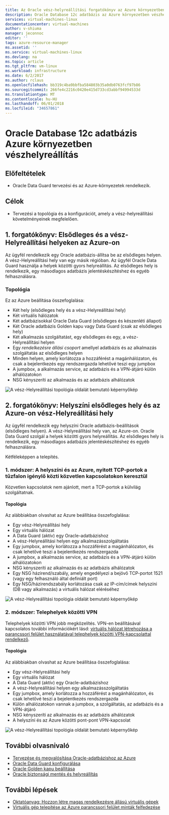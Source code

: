 ```yaml
---
title: Az Oracle vész-helyreállítási forgatókönyv az Azure környezetben áttekintése |} Microsoft Docs
description: Oracle Database 12c adatbázis az Azure környezetben vészhelyreállítás
services: virtual-machines-linux
documentationcenter: virtual-machines
author: v-shiuma
manager: jeconnoc
editor: ''
tags: azure-resource-manager
ms.assetid: ''
ms.service: virtual-machines-linux
ms.devlang: na
ms.topic: article
ms.tgt_pltfrm: vm-linux
ms.workload: infrastructure
ms.date: 6/2/2017
ms.author: rclaus
ms.openlocfilehash: bb319c4ba9bbfba584803b35a0db0763fcf97b86
ms.sourcegitcommit: 266fe4c2216c0420e415d733cd3abbf94994533d
ms.translationtype: MT
ms.contentlocale: hu-HU
ms.lasthandoff: 06/01/2018
ms.locfileid: "34657861"
---
```

# <a name="disaster-recovery-for-an-oracle-database-12c-database-in-an-azure-environment"></a>Oracle Database 12c adatbázis Azure környezetben vészhelyreállítás

## <a name="assumptions"></a>Előfeltételek

- Oracle Data Guard tervezési és az Azure-környezetek rendelkezik.


## <a name="goals"></a>Célok
- Tervezési a topológia és a konfigurációt, amely a vész-helyreállítási követelményeinek megfelelően.

## <a name="scenario-1-primary-and-dr-sites-on-azure"></a>1. forgatókönyv: Elsődleges és a vész-Helyreállítási helyeken az Azure-on

Az ügyfél rendelkezik egy Oracle adatbázis-állítsa be az elsődleges helyen. A vész-Helyreállítási hely van egy másik régióban. Az ügyfél Oracle Data Guard használja a helyek közötti gyors helyreállítás. Az elsődleges hely is rendelkezik, egy másodlagos adatbázis jelentéskészítéshez és egyéb felhasználásra. 

### <a name="topology"></a>Topológia

Ez az Azure beállítása összefoglalása:

- Két hely (elsődleges hely és a vész-Helyreállítási hely)
- Két virtuális hálózatok
- Két adatbázisokkal Oracle Data Guard (elsődleges és készenléti állapot)
- Két Oracle adatbázis Golden kapu vagy Data Guard (csak az elsődleges hely)
- Két alkalmazás szolgáltatást, egy elsődleges és egy, a vész-Helyreállítási helyen
- Egy *rendelkezésre állási csoport* amellyel adatbázis és az alkalmazás szolgáltatás az elsődleges helyen
- Minden helyen, amely korlátozza a hozzáférést a magánhálózaton, és csak a bejelentkezés egy rendszergazda lehetővé teszi egy jumpbox
- A jumpbox, a alkalmazás service, az adatbázis és a VPN-átjáró külön alhálózatokon
- NSG kényszeríti az alkalmazás és az adatbázis alhálózatok

![A vész-Helyreállítási topológia oldalát bemutató képernyőkép](./media/oracle-disaster-recovery/oracle_topology_01.png)

## <a name="scenario-2-primary-site-on-premises-and-dr-site-on-azure"></a>2. forgatókönyv: Helyszíni elsődleges hely és az Azure-on vész-Helyreállítási hely

Az ügyfél rendelkezik egy helyszíni Oracle adatbázis-beállítások (elsődleges helyen). A vész-Helyreállítási hely van, az Azure-on. Oracle Data Guard szolgál a helyek közötti gyors helyreállítás. Az elsődleges hely is rendelkezik, egy másodlagos adatbázis jelentéskészítéshez és egyéb felhasználásra. 

Kétféleképpen a telepítés.

### <a name="approach-1-direct-connections-between-on-premises-and-azure-requiring-open-tcp-ports-on-the-firewall"></a>1. módszer: A helyszíni és az Azure, nyitott TCP-portok a tűzfalon igénylő közti közvetlen kapcsolatokon keresztül 

Közvetlen kapcsolatok nem ajánlott, mert a TCP-portok a külvilág szolgáltatnak.

#### <a name="topology"></a>Topológia

Az alábbiakban olvashat az Azure beállítása összefoglalása:

- Egy vész-Helyreállítási hely 
- Egy virtuális hálózat
- A Data Guard (aktív) egy Oracle-adatbázishoz
- A vész-Helyreállítási helyen egy alkalmazásszolgáltatás
- Egy jumpbox, amely korlátozza a hozzáférést a magánhálózaton, és csak lehetővé teszi a bejelentkezés rendszergazda
- A jumpbox, a alkalmazás service, az adatbázis és a VPN-átjáró külön alhálózatokon
- NSG kényszeríti az alkalmazás és az adatbázis alhálózatok
- Egy NSG házirend/szabály, amely engedélyezi a bejövő TCP-portot 1521 (vagy egy felhasználó által definiált port)
- Egy NSG/házirendszabály korlátozása csak az IP-cím/címek helyszíni (DB vagy alkalmazás) a virtuális hálózat eléréséhez

![A vész-Helyreállítási topológia oldalát bemutató képernyőkép](./media/oracle-disaster-recovery/oracle_topology_02.png)

### <a name="approach-2-site-to-site-vpn"></a>2. módszer: Telephelyek közötti VPN
Telephelyek közötti VPN jobb megközelítés. VPN-en beállításával kapcsolatos további információkért lásd: [virtuális hálózat létrehozása a parancssori felület használatával telephelyek közötti VPN-kapcsolattal rendelkező](https://docs.microsoft.com/azure/vpn-gateway/vpn-gateway-howto-site-to-site-resource-manager-cli).

#### <a name="topology"></a>Topológia

Az alábbiakban olvashat az Azure beállítása összefoglalása:

- Egy vész-Helyreállítási hely 
- Egy virtuális hálózat 
- A Data Guard (aktív) egy Oracle-adatbázishoz
- A vész-Helyreállítási helyen egy alkalmazásszolgáltatás
- Egy jumpbox, amely korlátozza a hozzáférést a magánhálózaton, és csak lehetővé teszi a bejelentkezés rendszergazda
- Külön alhálózatokon vannak a jumpbox, a szolgáltatás, az adatbázis és a VPN-átjáró
- NSG kényszeríti az alkalmazás és az adatbázis alhálózatok
- A helyszíni és az Azure közötti pont-pont VPN-kapcsolat

![A vész-Helyreállítási topológia oldalát bemutató képernyőkép](./media/oracle-disaster-recovery/oracle_topology_03.png)

## <a name="additional-reading"></a>További olvasnivaló

- [Tervezése és megvalósítása Oracle-adatbázishoz az Azure](oracle-design.md)
- [Oracle Data Guard konfigurálása](configure-oracle-dataguard.md)
- [Oracle Golden kapu beállítása](configure-oracle-golden-gate.md)
- [Oracle biztonsági mentés és helyreállítás](oracle-backup-recovery.md)


## <a name="next-steps"></a>További lépések

- [Oktatóanyag: Hozzon létre magas rendelkezésre állású virtuális gépek](../../linux/create-cli-complete.md)
- [Virtuális gép telepítése az Azure parancssori felület minták felfedezése](../../linux/cli-samples.md)

